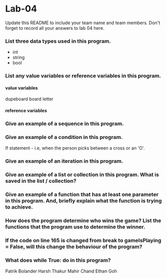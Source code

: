 # Lab-04

Update this README to include your team name and team members. Don't forget to record all your answers to lab 04 here.


### List three data types used in this program.
- int
- string
- bool
### List any value variables or reference variables in this program.

#### value variables
dupeboard
board
letter 
#### reference variables



### Give an example of a sequence in this program.
### Give an example of a condition in this program.

If statement - i.e, when the person picks between a cross or an 'O'.

### Give an example of an iteration in this program.
### Give an example of a list or collection in this program. What is saved in the list / collection?
### Give an example of a function that has at least one parameter in this program. And, briefly explain what the function is trying to achieve.
### How does the program determine who wins the game? List the functions that the program use to determine the winner.
### If the code on line 165 is changed from break to gameIsPlaying = False, will this change the behaviour of the program?
### What does while True: do in this program?


Patrik Bolander
Harsh Thakur
Mahir Chand
Ethan Goh
